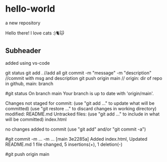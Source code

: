 # hello-world
a new repository

Hello there!
I love cats :)🐈🐱

## Subheader
added using vs-code

git status
git add . //add all
git commit -m "message" -m "description" //commit with msg and description
git push origin main // origin: dir of repo in github, main: branch


#git status
On branch main
Your branch is up to date with 'origin/main'.

Changes not staged for commit:
  (use "git add <file>..." to update what will be committed)
  (use "git restore <file>..." to discard changes in working directory)
        modified:   README.md
Untracked files:
  (use "git add <file>..." to include in what will be committed)
        index.html

no changes added to commit (use "git add" and/or "git commit -a")

#git commit -m ... -m ...
[main 3e2285a] Added index.html, Updated README.md
 1 file changed, 5 insertions(+), 1 deletion(-)

 #git push origin main
